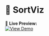 # 🎯 SortViz

🔗 **Live Preview:**  
[![View Demo](https://img.shields.io/badge/View-Demo-brightgreen?style=for-the-badge&logo=github)]([https://your-username.github.io/sortviz/](https://mohdsameer3.github.io/Sorting-Visualizer/#visual))
